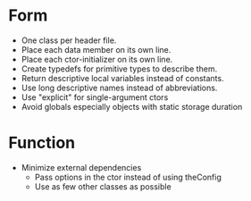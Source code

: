 # Form

- One class per header file.
- Place each data member on its own line.
- Place each ctor-initializer on its own line.
- Create typedefs for primitive types to describe them.
- Return descriptive local variables instead of constants.
- Use long descriptive names instead of abbreviations.
- Use "explicit" for single-argument ctors
- Avoid globals especially objects with static storage duration

# Function

- Minimize external dependencies
  * Pass options in the ctor instead of using theConfig
  * Use as few other classes as possible
